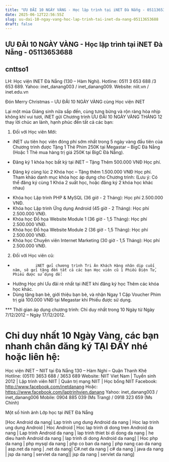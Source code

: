 ```yaml
---
title: "ƯU ĐÃI 10 NGÀY VÀNG - Học lập trình tại iNET Đà Nẵng - 05113653688"
date: 2025-06-12T22:56:55Z
slug: uu-dai-10-ngay-vang-hoc-lap-trinh-tai-inet-da-nang-05113653688
draft: false
---
```


## ƯU ĐÃI 10 NGÀY VÀNG - Học lập trình tại iNET Đà Nẵng - 05113653688

## cnttso1

LH: Học viện INET Đà Nẵng (130 – Hàm Nghi). Hotline: 0511 3 653 688 /3 653 689. Yahoo: inet_danang003 / inet_danang009. Website: niit.vn / inet.edu.vn
 
Đón Merry Christmas – ƯU ĐÃI 10 NGÀY VÀNG cùng Học viện iNET

 

 
Lại một mùa Giáng sinh nữa sắp đến, cùng tưng bừng và rộn ràng hòa nhịp không khí vui tươi, iNET gửi Chương trình ƯU ĐÃI 10 NGÀY VÀNG THÁNG 12 thay lời chúc an lành, hạnh phúc đến tất cả các bạn:
 
1. Đối với Học viên Mới:
 
- iNET ưu tiên học viên đóng phí sớm nhất trong 5 ngày vàng đầu tiên của Chương trình được Tặng 1 Thẻ Phim 250K tại Megastar – BigC Đà Nẵng (Hoặc 1 Thẻ mua hàng trị giá 250K tại BigC Đà Nẵng).
 
- Đăng ký 1 khóa học bất kỳ tại iNET – Tặng Thêm 500.000 VNĐ Học phí.
 
- Đăng ký cùng lúc 2 Khóa học – Tặng thêm 1.500.000 VNĐ Học phí. Tham khảo danh mục khóa học áp dụng cho Chương trình: (Lưu ý: Có thể đăng ký cùng 1 Khóa 2 suất học, hoặc đăng ký 2 khóa học khác nhau)
 
+ Khóa học Lập trình PHP & MySQL (36 giờ - 2 Tháng): Học phí 2.500.000 VNĐ.
+ Khóa học Lập trình Ứng dụng Android (45 giờ - 2 Tháng): Học phí 2.500.000 VNĐ.
+ Khóa học Đồ họa Website Module 1 (36 giờ - 1,5 Tháng): Học phí 2.500.000 VNĐ.
+ Khóa học Đồ họa Website Module 2 (36 giờ - 1,5 Tháng): Học phí 2.500.000 VNĐ.
+ Khóa học Chuyên viên Internet Marketing (30 giờ - 1,5 Tháng): Học phí 2.500.000 VNĐ.
 
2.   Đối với Học viên cũ:
-               iNET gửi chương trình Tri Ân Khách Hàng nhân dịp cuối năm, sẽ gửi tặng đến tất cả các bạn Học viên cũ 1 Phiếu Điện Tử, Phiếu được sử dụng để:
+ Hưởng Học phí Ưu đãi rẻ nhất tại iNET khi đăng ký học Thêm các khóa học khác.
+ Dùng tặng bạn bè, giới thiệu bạn bè, và nhận Ngay 1 Cặp Voucher Phim trị giá 100.000 VNĐ tại Megastar khi Phiếu được sử dụng.
 
*** Thời gian áp dụng chương trình: Chỉ duy nhất trong 10 Ngày từ Ngày 7/12/2012 – Ngày 17/12/2012.
 
Chỉ duy nhất 10 Ngày Vàng, các bạn nhanh chân đăng ký TẠI ĐÂY nhé hoặc liên hệ:
=======================
Học viện iNET – NIIT tại Đà Nẵng
130 – Hàm Nghi – Quận Thanh Khê
Hotline: (0511) 3653 688 / 3653 689
Website: NIIT Viet Nam | Tuyển sinh 2012 | Lập trình viên NIIT | Quản trị mạng NIIT | Học bổng NIIT
Facebook: http://www.facebook.com/inetdanang 
Hoặc: https://www.facebook.com/laptrinhvien.danang 
Yahoo: inet_danang003 / inet_danang006
Mobile: 0904 885 039 (Ms Trang) / 0918 323 659 (Ms Chính)
 
Một số hình ảnh Lớp học tại iNET Đà Nẵng
 

 
[Hoc Android da nang| Lap trinh ung dung Android da nang | Hoc lap trinh ung dung Android | Hoc Android | Hoc lap trinh di dong tren Android da nang | Lap trinh Android da nang | lap trinh thiet bi di dong da nang | he dieu hanh Android da nang | lap trinh di dong Android da nang] | Hoc php da nang | php mysql da nang | php co ban da nang | php nang cao da nang | asp.net da nang | .net da nang| C#.net da nang | c# da nang | java da nang | jsp da nang | servlet da nang]| jsp da nang | servlet da nang]